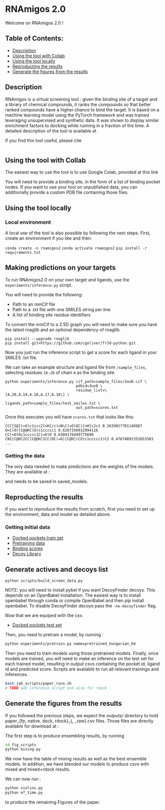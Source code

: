 # RNAmigos 2.0

Welcome on RNAmigos 2.0 ! 

## Table of Contents: 

- [Description](#description)
- [Using the tool with Collab](#Using-the-tool-with-Collab)
- [Using the tool locally](#Using-the-tool-locally)
- [Reproducting the results](#Reproducting-the-results)
- [Generate the figures from the results](#Generate-the-figures-from-the-results)

## Description

RNAmigos is a virtual screening tool : given the binding site of a target and a library of chemical compounds, it 
ranks the compounds so that better ranked compounds have a higher chance to bind the target.
It is based on a machine learning model using the PyTorch framework and was trained leveraging unsupervised and synthetic data.
It was shown to display similar enrichment factors to docking while running in a fraction of the time.
A detailed description of the tool is available at

[//]: # (**TODO : insert link to publication**)

If you find this tool useful, please cite 

[//]: # (**TODO : add bib**)
```bib

```

## Using the tool with Collab

The easiest way to use the tool is to use Google Colab, provided at this link

[//]: # (TODO : setup link. )
You will need to provide a binding site, in the form of a list of binding pocket nodes. 
If you want to use your tool on unpublished data, you can additionally provide a custom PDB file containing those files.


## Using the tool locally

### Local environment
A local use of the tool is also possible by following the next steps.
First, create an environment if you like and then:

`conda create -n rnamigos2`
`conda activate rnamigos2`
`pip install -r requirements.txt`

## Making predictions on your targets

To run RNAmigos2.0 on your own target and ligands, use the `experiments/inference.py` script.

You will need to provide the following:

* Path to an mmCif file
* Path to a .txt file with one SMILES string per line
* A list of binding site residue identifiers 

To convert the mmCif to a 2.5D graph you will need to make sure you have the latest rnaglib and an optional dependency of rnaglib:

```
pip install --upgrade rnaglib
pip install git+https://github.com/cgoliver/fr3d-python.git
```

Now you just run the inference script to get a score for each ligand in your SMILES .txt file.

We can take an example structure and ligand file from `/sample_files`, selecting residues `16-20` of chain `A` as the binding site.

```
python experiments/inference.py cif_path=sample_files/3ox0.cif \
                                pdbid=3ox0 \
                                residue_list=\[A.20,A.19,A.18,A.17,A.16\] \
                                ligands_path=sample_files/test_smiles.txt \
                                out_path=scores.txt
``` 

Once this executes you will have `scores.txt` that looks like this:

```
CCC[S@](=O)c1ccc2[nH]/c(=N\C(=O)OC)[nH]c2c1 0.2639017701148987
O=C(O)[C@@H](O)c1ccccc1 0.6267350912094116
CC(=O)Oc1ccccc1C(=O)O 0.6304176449775696
CN1[C@H]2CC[C@@H]1CC(OC(=O)[C@H](CO)c1ccccc1)C2 0.47674891352653503
...
```


### Getting the data
The only data needed to make predictions are the weights of the models.
They are available at :

[//]: # (TODO : get link to model weights.)

and needs to be saved in saved_models.

## Reproducting the results
If you want to reproduce the results from scratch, first you need to set up the environment,
data and model as detailed above. 

### Getting initial data

[//]: # (TODO : include steps to get the original csv.)


* [Docked pockets train set](https://drive.proton.me/urls/929Z2M4YWC#pkwIdM4TZAqR)
* [Pretraining data](https://drive.proton.me/urls/YKNV0M1WBR#s0E0cMSTvpsH)
* [Binding scores](https://drive.proton.me/urls/TZJ7R8T8T0#RCd1LK8uu1MK)
* [Decoy Library](https://drive.proton.me/urls/YGHQV867NG#RuVM8TLFOdKH)


## Generate actives and decoys list
```
python scripts/build_screen_data.py
```

NOTE: you will need to install pybel if you want DecoyFinder decoys. This depends on an OpenBabel installation. 
The easiest way is to install openbabel through conda or compile OpenBabel and then pip install openbabel.
To disable DecoyFinder decoys pass the ``-no-decoyfinder`` flag.

Now that we are equiped with the csv.
* [Docked pockets test set](https://drive.proton.me/urls/RSZ2V97TXG#z06rtSrHNGxU)



[//]: # (Then, you need to pretrain a model that follows RNAmigos1 and one using directed graphs and )
[//]: # (hungarian similarity function, there is a script to pretrain models in *job_scripts/*.)
Then, you need to pretrain a model, by running :
```bash    
python experiments/pretrain.py name=pretrained_hungarian_64
```
Then you need to train models using those pretrained models. 
Finally, once models are trained, you will need to make an inference on the test set for each trained model, resulting 
in output csvs containing the pocket id, ligand id and predicted score.
Scripts are available to run all relevant trainings and inferences.
```bash
bash job_scripts/paper_runs.sh
# TODO add inference script and also for rdock
```

## Generate the figures from the results

If you followed the previous steps, we expect the *outputs/* directory to hold paper_{fp, native, dock, rdock}_{, _raw}.csv files.
Those files are directly available for download at :

[//]: # (TODO)


The first step is to produce ensembling results, by running 
```bash
cd fig_scripts
python mixing.py
```

We now have the table of mixing results as well as the best ensemble models. 
In addition, we have blended our models to produce csvs with mixed and mixed+rdock results.

We can now run : 
```bash
python violins.py
python ef_time.py
```
to produce the remaining Figures of the paper.

